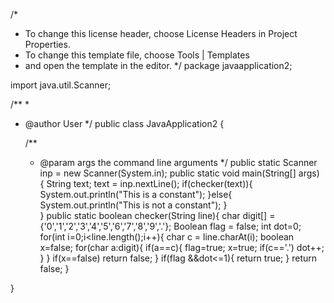 /*
 * To change this license header, choose License Headers in Project Properties.
 * To change this template file, choose Tools | Templates
 * and open the template in the editor.
 */
package javaapplication2;

import java.util.Scanner;

/**
 *
 * @author User
 */
public class JavaApplication2 {

    /**
     * @param args the command line arguments
     */
    public static Scanner inp = new Scanner(System.in);
    public static void main(String[] args) {
        String text;
        text = inp.nextLine();
            if(checker(text)){
            System.out.println("This is a constant");
        }else{
            System.out.println("This is not a constant");
        }   
    }
    public static boolean checker(String line){
        char digit[] = {'0','1','2','3','4','5','6','7','8','9','.'};
        Boolean flag = false;
        int dot=0;
        for(int i=0;i<line.length();i++){
            char  c = line.charAt(i);
            boolean x=false;
            for(char a:digit){
                if(a==c){
                    flag=true;
                    x=true;
                    if(c=='.')
                        dot++;
                }
            }
            if(x==false) return false;
        }
        if(flag &&dot<=1){
            return true;
        }
        return false;
    }
    
}
